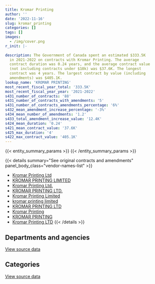 ```yaml
---
title: Kromar Printing
author: ''
date: '2022-11-16'
slug: kromar_printing
categories: []
tags: []
images:
  - /img/cover.png
r_init: |-
  
description: The Government of Canada spent an estimated $333.5K
  in 2021-2022 on contracts with Kromar Printing. The average
  contract duration was 0.24 years, and the average contract value
  (not including contracts under $10k) was $37.6K. The longest
  contract was 4 years. The largest contract by value (including
  amendments) was $405.1K.
lookup_name: 'KROMAR PRINTING'
most_recent_fiscal_year_total: '333.5K'
most_recent_fiscal_year_year: '2021-2022'
s431_number_of_contracts: '88'
s431_number_of_contracts_with_amendments: '5'
s431_number_of_contracts_amendments_percentage: '6%'
s432_mean_amendment_increase_percentage: '-3%'
s434_mean_number_of_amendments: '1.2'
s433_total_amendment_increase_value: '12.4K'
s424_mean_duration: '0.24'
s421_mean_contract_value: '37.6K'
s425_max_duration: '4'
s422_max_contract_value: '405.1K'
---
```


<script src="/rmarkdown-libs/htmlwidgets/htmlwidgets.js"></script>
<link href="/rmarkdown-libs/datatables-css/datatables-crosstalk.css" rel="stylesheet" />
<script src="/rmarkdown-libs/datatables-binding/datatables.js"></script>
<script src="/rmarkdown-libs/jquery/jquery-3.6.0.min.js"></script>
<link href="/rmarkdown-libs/dt-core-bootstrap/css/dataTables.bootstrap.min.css" rel="stylesheet" />
<link href="/rmarkdown-libs/dt-core-bootstrap/css/dataTables.bootstrap.extra.css" rel="stylesheet" />
<script src="/rmarkdown-libs/dt-core-bootstrap/js/jquery.dataTables.min.js"></script>
<script src="/rmarkdown-libs/dt-core-bootstrap/js/dataTables.bootstrap.min.js"></script>
<link href="/rmarkdown-libs/crosstalk/css/crosstalk.min.css" rel="stylesheet" />
<script src="/rmarkdown-libs/crosstalk/js/crosstalk.min.js"></script>
<script src="/rmarkdown-libs/htmlwidgets/htmlwidgets.js"></script>
<link href="/rmarkdown-libs/datatables-css/datatables-crosstalk.css" rel="stylesheet" />
<script src="/rmarkdown-libs/datatables-binding/datatables.js"></script>
<script src="/rmarkdown-libs/jquery/jquery-3.6.0.min.js"></script>
<link href="/rmarkdown-libs/dt-core-bootstrap/css/dataTables.bootstrap.min.css" rel="stylesheet" />
<link href="/rmarkdown-libs/dt-core-bootstrap/css/dataTables.bootstrap.extra.css" rel="stylesheet" />
<script src="/rmarkdown-libs/dt-core-bootstrap/js/jquery.dataTables.min.js"></script>
<script src="/rmarkdown-libs/dt-core-bootstrap/js/dataTables.bootstrap.min.js"></script>
<link href="/rmarkdown-libs/crosstalk/css/crosstalk.min.css" rel="stylesheet" />
<script src="/rmarkdown-libs/crosstalk/js/crosstalk.min.js"></script>

{{< entity_summary_params >}}
{{< /entity_summary_params >}}

{{< details summary="See original contracts and amendments" panel_body_class="vendor-names-list" >}}
- [Kromar Printing Ltd](https://search.open.canada.ca/en/ct/?sort=contract_value_f%20desc&page=1&search_text=%22Kromar%20Printing%20Ltd%22)
- [KROMAR PRINTING LIMITED](https://search.open.canada.ca/en/ct/?sort=contract_value_f%20desc&page=1&search_text=%22KROMAR%20PRINTING%20LIMITED%22)
- [Kromar Printing Ltd.](https://search.open.canada.ca/en/ct/?sort=contract_value_f%20desc&page=1&search_text=%22Kromar%20Printing%20Ltd.%22)
- [KROMAR PRINTING LTD.](https://search.open.canada.ca/en/ct/?sort=contract_value_f%20desc&page=1&search_text=%22KROMAR%20PRINTING%20LTD.%22)
- [Kromar Printing Limited](https://search.open.canada.ca/en/ct/?sort=contract_value_f%20desc&page=1&search_text=%22Kromar%20Printing%20Limited%22)
- [kromar printing limited](https://search.open.canada.ca/en/ct/?sort=contract_value_f%20desc&page=1&search_text=%22kromar%20printing%20limited%22)
- [KROMAR PRINTING LTD](https://search.open.canada.ca/en/ct/?sort=contract_value_f%20desc&page=1&search_text=%22KROMAR%20PRINTING%20LTD%22)
- [Kromar Printing](https://search.open.canada.ca/en/ct/?sort=contract_value_f%20desc&page=1&search_text=%22Kromar%20Printing%22)
- [KROMAR PRINTING](https://search.open.canada.ca/en/ct/?sort=contract_value_f%20desc&page=1&search_text=%22KROMAR%20PRINTING%22)
- [Kromar Printing LTD](https://search.open.canada.ca/en/ct/?sort=contract_value_f%20desc&page=1&search_text=%22Kromar%20Printing%20LTD%22)
{{< /details >}}

## Departments and agencies

<div id="htmlwidget-1" style="width:100%;height:auto;" class="datatables html-widget"></div>
<script type="application/json" data-for="htmlwidget-1">{"x":{"style":"bootstrap","filter":"none","vertical":false,"data":[["<a href=\"/departments/cra-arc/\">Canada Revenue Agency<\/a>","<a href=\"/departments/csc-scc/\">Correctional Service of Canada<\/a>","<a href=\"/departments/dnd-mdn/\">National Defence<\/a>","<a href=\"/departments/elections/\">Elections Canada<\/a>","<a href=\"/departments/isc-sac/\">Indigenous Services Canada<\/a>","<a href=\"/departments/pc/\">Parks Canada<\/a>","<a href=\"/departments/pwgsc-tpsgc/\">Public Services and Procurement Canada<\/a>","<a href=\"/departments/statcan/\">Statistics Canada<\/a>","<a href=\"/departments/tc/\">Transport Canada<\/a>"],[261727.16,42827,19017.91,200537.05,null,81577.05,13991.25,42469.17,null],[157197.52,null,null,528957.25,null,198961.08,14957.25,null,405139.92],[275669.15,null,24939.1,null,null,61119.1,60952.5,74524.37,null],[42190.42,84750,95405.78,null,22853.25,41097.72,47250,null,null]],"container":"<table class=\"table table-striped table-hover row-border order-column display\">\n  <thead>\n    <tr>\n      <th>Department<\/th>\n      <th>2018-2019<\/th>\n      <th>2019-2020<\/th>\n      <th>2020-2021<\/th>\n      <th>2021-2022<\/th>\n    <\/tr>\n  <\/thead>\n<\/table>","options":{"order":[[4,"desc"]],"pageLength":10,"autoWidth":true,"columnDefs":[{"targets":1,"render":"function(data, type, row, meta) {\n    return type !== 'display' ? data : DTWidget.formatCurrency(data, \"$\", 2, 3, \",\", \".\", true, null);\n  }"},{"targets":2,"render":"function(data, type, row, meta) {\n    return type !== 'display' ? data : DTWidget.formatCurrency(data, \"$\", 2, 3, \",\", \".\", true, null);\n  }"},{"targets":3,"render":"function(data, type, row, meta) {\n    return type !== 'display' ? data : DTWidget.formatCurrency(data, \"$\", 2, 3, \",\", \".\", true, null);\n  }"},{"targets":4,"render":"function(data, type, row, meta) {\n    return type !== 'display' ? data : DTWidget.formatCurrency(data, \"$\", 2, 3, \",\", \".\", true, null);\n  }"},{"width":"16%","targets":[1,2,3,4]},{"className":"dt-right","targets":[1,2,3,4]}],"orderClasses":false}},"evals":["options.columnDefs.0.render","options.columnDefs.1.render","options.columnDefs.2.render","options.columnDefs.3.render"],"jsHooks":[]}</script>
<p class="text-right">
<a href="https://github.com/GoC-Spending/contracts-data/tree/main/data/out/vendors/kromar_printing/summary_by_fiscal_year_by_department.csv" class="source-data-link btn btn-link">View source data</a>
</p>

## Categories

<div id="htmlwidget-2" style="width:100%;height:auto;" class="datatables html-widget"></div>
<script type="application/json" data-for="htmlwidget-2">{"x":{"style":"bootstrap","filter":"none","vertical":false,"data":[["<a href=\"/categories/office_management/\">Office management<\/a>","<a href=\"/categories/industrial_products_and_services/\">Industrial products and services<\/a>"],[662146.59,null],[1305213.02,null],[497204.22,null],[311849.97,21697.2]],"container":"<table class=\"table table-striped table-hover row-border order-column display\">\n  <thead>\n    <tr>\n      <th>Category<\/th>\n      <th>2018-2019<\/th>\n      <th>2019-2020<\/th>\n      <th>2020-2021<\/th>\n      <th>2021-2022<\/th>\n    <\/tr>\n  <\/thead>\n<\/table>","options":{"order":[[4,"desc"]],"dom":"t","pageLength":30,"autoWidth":true,"columnDefs":[{"targets":1,"render":"function(data, type, row, meta) {\n    return type !== 'display' ? data : DTWidget.formatCurrency(data, \"$\", 2, 3, \",\", \".\", true, null);\n  }"},{"targets":2,"render":"function(data, type, row, meta) {\n    return type !== 'display' ? data : DTWidget.formatCurrency(data, \"$\", 2, 3, \",\", \".\", true, null);\n  }"},{"targets":3,"render":"function(data, type, row, meta) {\n    return type !== 'display' ? data : DTWidget.formatCurrency(data, \"$\", 2, 3, \",\", \".\", true, null);\n  }"},{"targets":4,"render":"function(data, type, row, meta) {\n    return type !== 'display' ? data : DTWidget.formatCurrency(data, \"$\", 2, 3, \",\", \".\", true, null);\n  }"},{"width":"16%","targets":[1,2,3,4]},{"className":"dt-right","targets":[1,2,3,4]}],"orderClasses":false,"lengthMenu":[10,25,30,50,100]}},"evals":["options.columnDefs.0.render","options.columnDefs.1.render","options.columnDefs.2.render","options.columnDefs.3.render"],"jsHooks":[]}</script>
<p class="text-right">
<a href="https://github.com/GoC-Spending/contracts-data/tree/main/data/out/vendors/kromar_printing/summary_by_fiscal_year_by_category.csv" class="source-data-link btn btn-link">View source data</a>
</p>

